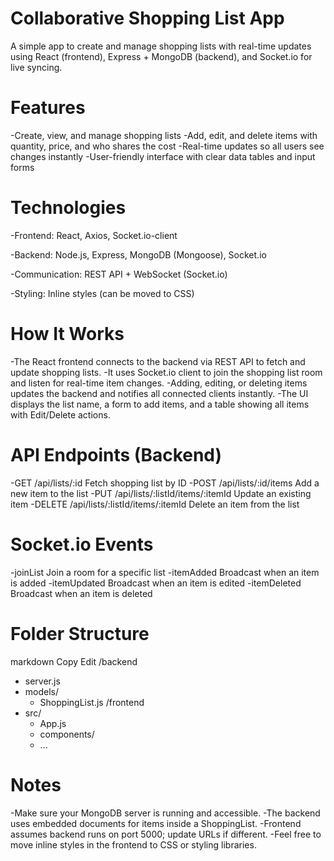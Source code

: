 # Collaborative Shopping List App
A simple app to create and manage shopping lists with real-time updates using React (frontend), Express + MongoDB (backend), and Socket.io for live syncing.

# Features
-Create, view, and manage shopping lists
-Add, edit, and delete items with quantity, price, and who shares the cost
-Real-time updates so all users see changes instantly
-User-friendly interface with clear data tables and input forms

# Technologies
-Frontend: React, Axios, Socket.io-client

-Backend: Node.js, Express, MongoDB (Mongoose), Socket.io

-Communication: REST API + WebSocket (Socket.io)

-Styling: Inline styles (can be moved to CSS)


# How It Works
-The React frontend connects to the backend via REST API to fetch and update shopping lists.
-It uses Socket.io client to join the shopping list room and listen for real-time item changes.
-Adding, editing, or deleting items updates the backend and notifies all connected clients instantly.
-The UI displays the list name, a form to add items, and a table showing all items with Edit/Delete actions.

# API Endpoints (Backend)

-GET	/api/lists/:id	Fetch shopping list by ID
-POST	/api/lists/:id/items	Add a new item to the list
-PUT	/api/lists/:listId/items/:itemId	Update an existing item
-DELETE	/api/lists/:listId/items/:itemId	Delete an item from the list

# Socket.io Events

-joinList	Join a room for a specific list
-itemAdded	Broadcast when an item is added
-itemUpdated	Broadcast when an item is edited
-itemDeleted	Broadcast when an item is deleted

# Folder Structure
markdown
Copy
Edit
/backend
  - server.js
  - models/
    - ShoppingList.js
/frontend
  - src/
    - App.js
    - components/
    - ...

# Notes
-Make sure your MongoDB server is running and accessible.
-The backend uses embedded documents for items inside a ShoppingList.
-Frontend assumes backend runs on port 5000; update URLs if different.
-Feel free to move inline styles in the frontend to CSS or styling libraries.

